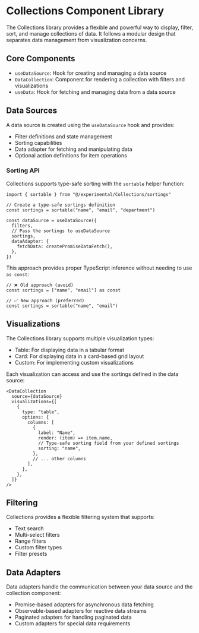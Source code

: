 # Collections Component Library

The Collections library provides a flexible and powerful way to display, filter,
sort, and manage collections of data. It follows a modular design that separates
data management from visualization concerns.

## Core Components

- `useDataSource`: Hook for creating and managing a data source
- `DataCollection`: Component for rendering a collection with filters and
  visualizations
- `useData`: Hook for fetching and managing data from a data source

## Data Sources

A data source is created using the `useDataSource` hook and provides:

- Filter definitions and state management
- Sorting capabilities
- Data adapter for fetching and manipulating data
- Optional action definitions for item operations

### Sorting API

Collections supports type-safe sorting with the `sortable` helper function:

```tsx
import { sortable } from "@/experimental/Collections/sortings"

// Create a type-safe sortings definition
const sortings = sortable("name", "email", "department")

const dataSource = useDataSource({
  filters,
  // Pass the sortings to useDataSource
  sortings,
  dataAdapter: {
    fetchData: createPromiseDataFetch(),
  },
})
```

This approach provides proper TypeScript inference without needing to use
`as const`:

```tsx
// ❌ Old approach (avoid)
const sortings = ["name", "email"] as const

// ✅ New approach (preferred)
const sortings = sortable("name", "email")
```

## Visualizations

The Collections library supports multiple visualization types:

- Table: For displaying data in a tabular format
- Card: For displaying data in a card-based grid layout
- Custom: For implementing custom visualizations

Each visualization can access and use the sortings defined in the data source:

```tsx
<DataCollection
  source={dataSource}
  visualizations={[
    {
      type: "table",
      options: {
        columns: [
          {
            label: "Name",
            render: (item) => item.name,
            // Type-safe sorting field from your defined sortings
            sorting: "name",
          },
          // ... other columns
        ],
      },
    },
  ]}
/>
```

## Filtering

Collections provides a flexible filtering system that supports:

- Text search
- Multi-select filters
- Range filters
- Custom filter types
- Filter presets

## Data Adapters

Data adapters handle the communication between your data source and the
collection component:

- Promise-based adapters for asynchronous data fetching
- Observable-based adapters for reactive data streams
- Paginated adapters for handling paginated data
- Custom adapters for special data requirements
